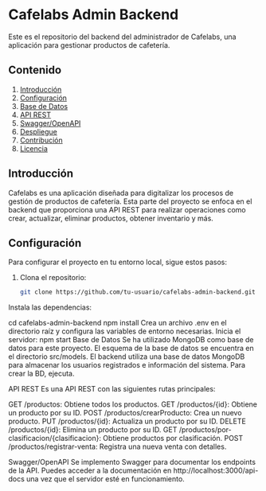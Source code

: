 # Cafelabs Admin Backend


Este es el repositorio del backend del administrador de Cafelabs, una aplicación para gestionar productos de cafetería.

## Contenido

1. [Introducción](#introducción)
2. [Configuración](#configuración)
3. [Base de Datos](#base-de-datos)
4. [API REST](#api-rest)
5. [Swagger/OpenAPI](#swaggeropenapi)
6. [Despliegue](#despliegue)
7. [Contribución](#contribución)
8. [Licencia](#licencia)

## Introducción

Cafelabs es una aplicación diseñada para digitalizar los procesos de gestión de productos de cafetería. Esta parte del proyecto se enfoca en el backend que proporciona una API REST para realizar operaciones como crear, actualizar, eliminar productos, obtener inventario y más.

## Configuración

Para configurar el proyecto en tu entorno local, sigue estos pasos:

1. Clona el repositorio:

   ```bash
   git clone https://github.com/tu-usuario/cafelabs-admin-backend.git

Instala las dependencias:

cd cafelabs-admin-backend
npm install
Crea un archivo .env en el directorio raíz y configura las variables de entorno necesarias.
    Inicia el servidor:
    npm start
Base de Datos
Se ha utilizado  MongoDB como base de datos para este proyecto. El esquema de la base de datos se encuentra en el directorio src/models.
El backend utiliza una base de datos MongoDB para almacenar los usuarios registrados e información del sistema. Para crear la BD, ejecuta.

API REST
Es una API REST con las siguientes rutas principales:

GET /productos: Obtiene todos los productos.
GET /productos/{id}: Obtiene un producto por su ID.
POST /productos/crearProducto: Crea un nuevo producto.
PUT /productos/{id}: Actualiza un producto por su ID.
DELETE /productos/{id}: Elimina un producto por su ID.
GET /productos/por-clasificacion/{clasificacion}: Obtiene productos por clasificación.
POST /productos/registrar-venta: Registra una nueva venta con detalles.

Swagger/OpenAPI
Se  implemento Swagger para documentar los endpoints de la API. Puedes acceder a la documentación en http://localhost:3000/api-docs una vez que el servidor esté en funcionamiento.
